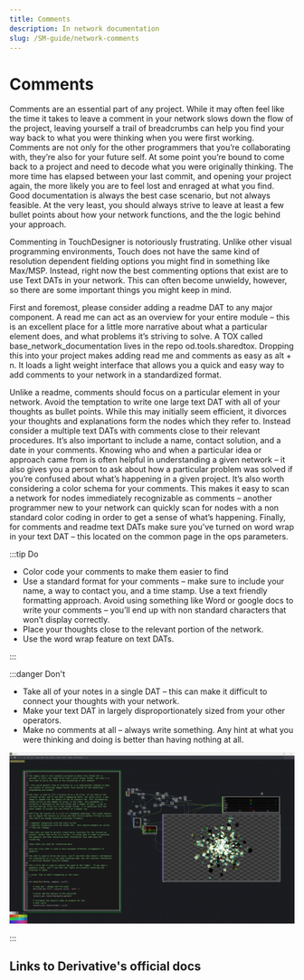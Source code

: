 ```yaml
---
title: Comments
description: In network documentation
slug: /SM-guide/network-comments
---
```


# Comments

Comments are an essential part of any project. While it may often feel like the time it takes to leave a comment in your network slows down the flow of the project, leaving yourself a trail of breadcrumbs can help you find your way back to what you were thinking when you were first working. Comments are not only for the other programmers that you’re collaborating with, they’re also for your future self. At some point you’re bound to come back to a project and need to decode what you were originally thinking. The more time has elapsed between your last commit, and opening your project again, the more likely you are to feel lost and enraged at what you find. Good documentation is always the best case scenario, but not always feasible. At the very least, you should always strive to leave at least a few bullet points about how your network functions, and the the logic behind your approach.

Commenting in TouchDesigner is notoriously frustrating. Unlike other visual programming environments, Touch does not have the same kind of resolution dependent fielding options you might find in something like Max/MSP. Instead, right now the best commenting options that exist are to use Text DATs in your network. This can often become unwieldy, however, so there are some important things you might keep in mind.

First and foremost, please consider adding a readme DAT to any major component. A read me can act as an overview for your entire module – this is an excellent place for a little more narrative about what a particular element does, and what problems it’s striving to solve. A TOX called base_network_documentation lives in the repo od.tools.sharedtox. Dropping this into your project makes adding read me and comments as easy as alt + n. It loads a light weight interface that allows you a quick and easy way to add comments to your network in a standardized format.

Unlike a readme, comments should focus on a particular element in your network. Avoid the temptation to write one large text DAT with all of your thoughts as bullet points. While this may initially seem efficient, it divorces your thoughts and explanations form the nodes which they refer to. Instead consider a multiple text DATs with comments close to their relevant procedures. It’s also important to include a name, contact solution, and a date in your comments. Knowing who and when a particular idea or approach came from is often helpful in understanding a given network – it also gives you a person to ask about how a particular problem was solved if you’re confused about what’s happening in a given project. It’s also worth considering a color schema for your comments. This makes it easy to scan a network for nodes immediately recognizable as comments – another programmer new to your network can quickly scan for nodes with a non standard color coding in order to get a sense of what’s happening. Finally, for comments and readme text DATs make sure you’ve turned on word wrap in your text DAT – this located on the common page in the ops parameters.

:::tip  Do

* Color code your comments to make them easier to find
* Use a standard format for your comments – make sure to include your name, a way to contact you, and a time stamp.
Use a text friendly formatting approach. Avoid using something like Word or google docs to write your comments – you’ll end up with non standard characters that won’t display correctly.
* Place your thoughts close to the relevant portion of the network.
* Use the word wrap feature on text DATs.



:::

:::danger Don't

* Take all of your notes in a single DAT – this can make it difficult to connect your thoughts with your network.
* Make your text DAT in largely disproportionately sized from your other operators.
* Make no comments at all – always write something. Any hint at what you were thinking and doing is better than having nothing at all.

![](/img/SM-guide/comments/dont-comments.png)

:::

## Links to Derivative's official docs

<!-- links -->